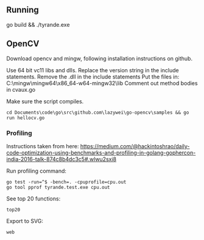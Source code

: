 ## Running

go build && ./tyrande.exe

## OpenCV 

Download opencv and mingw, following installation instructions on github.


Use 64 bit vc11 libs and dlls.
Replace the version string in the include statements.
Remove the .dll in the include statements
Put the files in: C:\mingw\mingw64\x86_64-w64-mingw32\lib
Comment out method bodies in cvaux.go


Make sure the script compiles.
```
cd Documents\code\go\src\github.com\lazywei\go-opencv\samples && go run hellocv.go
```

### Profiling

Instructions taken from here: https://medium.com/@hackintoshrao/daily-code-optimization-using-benchmarks-and-profiling-in-golang-gophercon-india-2016-talk-874c8b4dc3c5#.wlwu2sxi8

Run profiling command:

```
go test -run=^$ -bench=. -cpuprofile=cpu.out
go tool pprof tyrande.test.exe cpu.out
```

See top 20 functions: 

```
top20
```

Export to SVG: 

```
web
```